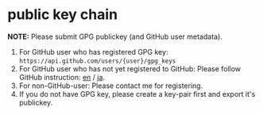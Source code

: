 # public key chain
**NOTE:** Please submit GPG publickey (and GitHub user metadata).
1. For GitHub user who has registered GPG key: `https://api.github.com/users/{user}/gpg_keys`
2. For GitHub user who has not yet registered to GitHub: Please follow GitHub instruction: [en](https://docs.github.com/en/authentication/managing-commit-signature-verification/adding-a-new-gpg-key-to-your-github-account) / [ja](https://docs.github.com/ja/authentication/managing-commit-signature-verification/adding-a-new-gpg-key-to-your-github-account).
3. For non-GitHub-user: Please contact me for registering.
4. If you do not have GPG key, please create a key-pair first and export it's publickey.
